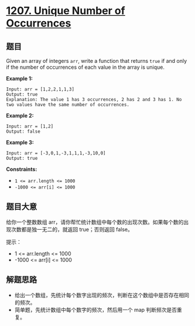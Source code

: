 # [1207. Unique Number of Occurrences](https://leetcode.com/problems/unique-number-of-occurrences/)


## 题目

Given an array of integers `arr`, write a function that returns `true` if and only if the number of occurrences of each value in the array is unique.

**Example 1:**

    Input: arr = [1,2,2,1,1,3]
    Output: true
    Explanation: The value 1 has 3 occurrences, 2 has 2 and 3 has 1. No two values have the same number of occurrences.

**Example 2:**

    Input: arr = [1,2]
    Output: false

**Example 3:**

    Input: arr = [-3,0,1,-3,1,1,1,-3,10,0]
    Output: true

**Constraints:**

- `1 <= arr.length <= 1000`
- `-1000 <= arr[i] <= 1000`



## 题目大意

给你一个整数数组 arr，请你帮忙统计数组中每个数的出现次数。如果每个数的出现次数都是独一无二的，就返回 true；否则返回 false。

提示：

- 1 <= arr.length <= 1000
- -1000 <= arr[i] <= 1000

## 解题思路


- 给出一个数组，先统计每个数字出现的频次，判断在这个数组中是否存在相同的频次。
- 简单题，先统计数组中每个数字的频次，然后用一个 map 判断频次是否重复。
